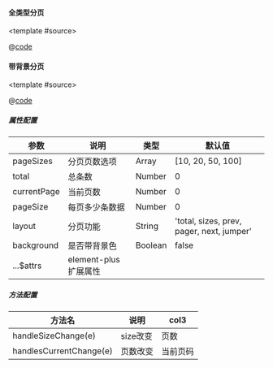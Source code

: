 #### 全类型分页

<common-code-format>

  <template #source>
    <PC-ndPagination-ndPagination ></PC-ndPagination-ndPagination>
  </template>

  @[code](../.vuepress/components/PC/ndPagination/ndPagination.vue)

</common-code-format>

#### 带背景分页

<common-code-format>

  <template #source>
    <PC-ndPagination-ndPaginationBg ></PC-ndPagination-ndPaginationBg>
  </template>

  @[code](../.vuepress/components/PC/ndPagination/ndPaginationBg.vue)

</common-code-format>


##### 属性配置

| 参数            | 说明                     | 类型        | 默认值                                        |
| --------------- | ------------------------ | ----------- | --------------------------------------------- |
| pageSizes   | 分页页数选项             | Array   | [10, 20, 50, 100]                         |
| total       | 总条数                   | Number  | 0                                             |
| currentPage | 当前页数                 | Number  | 0                                             |
| pageSize    | 每页多少条数据           | Number  | 0                                             |
|  layout     | 分页功能                 | String  | 'total, sizes, prev, pager, next, jumper' |
| background  | 是否带背景色             | Boolean | false                                         |
| ...$attrs   | element-plus扩展属性 |             |                                               |

##### 方法配置

| 方法名                      | 说明          | col3         |
| --------------------------- | ------------- | ------------ |
| handleSizeChange(e)     | size改变  | 页数     |
| handlesCurrentChange(e) | 页数改变  | 当前页码 |
